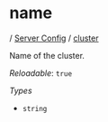 # name

/ [Server Config](/ref/config/index.md) / [cluster](/ref/config/cluster/index.md) 

Name of the cluster.

*Reloadable*: `true`

*Types*

- `string`


